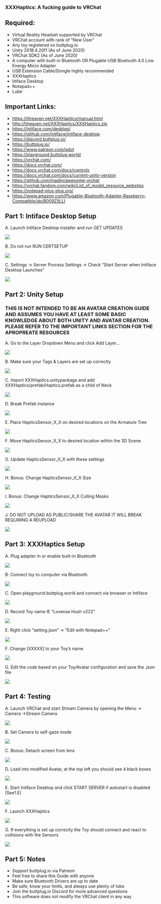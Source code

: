 ### XXXHaptics: A fucking guide to VRChat

## Required:

-   Virtual Reality Headset supported by VRChat
-   VRChat account with rank of “New User”
-   Any toy registered on buttplug.io
-   Unity 2018.4.20f1 (As of June 2020)
-   VRChat SDK2 (As of June 2020)
-   A computer with built-in Bluetooth OR Plugable USB Bluetooth 4.0 Low Energy Micro Adapter
-   USB Extension Cable/Dongle highly recommended
-   XXXHaptics
-   Iitiface Desktop
-   Notepad++
-   Lube

## Important Links:

-   <https://hheaven.net/XXXHaptics/manual.html>
-   <http://hheaven.net/XXXHaptics/XXXHaptics.zip>
-   <https://intiface.com/desktop/>
-   <https://github.com/intiface/intiface-desktop>
-   <https://discord.buttplug.io/>
-   <https://buttplug.io/>
-   <https://www.patreon.com/qdot>
-   <https://playground.buttplug.world/>
-   <https://vrchat.com/>
-   <https://docs.vrchat.com/>
-   <https://docs.vrchat.com/docs/controls>
-   <https://docs.vrchat.com/docs/current-unity-version>
-   <https://github.com/madjin/awesome-vrchat>
-   <https://vrchat.fandom.com/wiki/List_of_model_resource_websites>
-   <https://notepad-plus-plus.org/>
-   <https://www.amazon.com/Plugable-Bluetooth-Adapter-Raspberry-Compatible/dp/B009ZIILLI>

## Part 1: Intiface Desktop Setup

A. Launch Intiface Desktop installer and run GET UPDATES

![](media/d14fe20ab5ef22664cc0c390613c1dd2.png)

B.  Do not run RUN CERTSETUP

![](media/00cb8396ea411bcc0c8ad2aa69f53b67.png)

C.  Settings -\> Server Process Settings -\> Check “Start Server when Intiface Desktop Launches”

![](media/4cfbb5ddbb9c0615d05e8760ae3ad9e9.png)

## Part 2: Unity Setup 

### **THIS IS NOT INTENDED TO BE AN AVATAR CREATION GUIDE AND ASSUMES YOU HAVE AT LEAST SOME BASIC KNOWLEDGE ABOUT BOTH UNITY AND AVATAR CREATION. PLEASE REFER TO THE IMPORTANT LINKS SECTION FOR THE APROPREATE RESOURCES**

A.  Go to the Layer Dropdown Menu and click Add Layer…

![](media/281a9a43d8c62bad9bb8854532c25e38.png)

B.  Make sure your Tags & Layers are set up correctly

![](media/0c3a17f6a680bf9e266d907e9c6c3645.png)

C.  Import XXXHaptics.unitypackage and add XXXHaptics/prefab/Haptics.prefab as a child of Neck

![](media/364f85821df6fbf3375b7cec024c2875.png)

D.  Break Prefab instance

![](media/87852a66b38fdea4ca805c6283c0e18a.png)

E.  Place HapticsSensor_X_X on desired locations on the Armature Tree

![](media/fa2d04d27532891869dccf30ac08b113.png)

F.  Move HapticsSensor_X_X to desired location within the 3D Scene

![](media/457b72931dbd7f1e6fcb105c2dedc3de.png)

G.  Update HapticsSensor_X_X with these settings

![](media/289c2c9bf5f043def108aa4ec6c767cc.png)

H.  Bonus: Change HapticsSensor_X_X Size

![](media/59bc2569db12e1f572d532b0b29b9a05.png)

I.  Bonus: Change HapticsSensor_X_X Culling Masks

![](media/24c1cb840aca964aa9dcb75c7419d385.png)

J.  DO NOT UPLOAD AS PUBLIC/SHARE THE AVATAR IT WILL BREAK REQUIRING A REUPLOAD

![](media/043a7ec81dd52af6e8104bafca8d2405.png)

## Part 3: XXXHaptics Setup

A.  Plug adapter in or enable built-in Bluetooth

![](media/077b8b0f1a747146c8c89d5659940b20.png)

B.  Connect toy to computer via Bluetooth

![](media/5909e4e8459bdac9b18dafc08dfe3969.png)

C.  Open playground.buttplug.world and connect via browser or Intiface

![](media/35161cfa42bdc9e1457110ec0fa6f0e8.png)

D.  Record Toy name IE “Lovense Hush v222”

![](media/538a09adc823400e5d8cb4ed131aec2e.png)

E.  Right click “setting.json” -\> “Edit with Notepad++”

![](media/c5f9edc77e73dfabb1b57f78082a1820.png)

F.  Change [XXXXX] to your Toy’s name

![](media/075c3c44e8c0e7ce39d00ae7a28994f8.png)

G.  Edit the code based on your Toy/Avatar configuration and save the .json file

![](media/7af072910d32e7db4ee77801b3f077a3.png)

## Part 4: Testing

A.  Launch VRChat and start Stream Camera by opening the Menu -\> Camera -\>Stream Camera

![](media/3c3f5bbe33b2f1ff9cc2510666a4063d.jpg)

B.  Set Camera to self-gaze mode

![](media/8e9e3cbad72c4ff552df974172367f4f.jpg)

C.  Bonus: Detach screen from lens

![](media/6132eb542694ea0cab71602aa13a33c8.jpg)

D.  Load into modified Avatar, at the top left you should see 4 black boxes

![](media/cde1b67853e4418ab583b52a0b6c0488.png)

E.  Start Intiface Desktop and click START SERVER if autostart is disabled [See1.E]

![](media/3481c49d2b281772f0284d5c3a6e8b4e.png)

F.  Launch XXXHaptics

![](media/1e3b32e0792ae5dcec2d3037ac86aadf.png)

G.  If everything is set up correctly the Toy should connect and react to collisions with the Sensors

![](media/f421a5bc060444d9178fb5c296567a2a.png)

## Part 5: Notes

-   Support buttplug.io via Patreon
-   Feel free to share this Guide with anyone
-   Make sure Bluetooth Drivers are up to date
-   Be safe, know your limits, and always use plenty of lube
-   Join the buttplug.io Discord for more advanced questions
-   This software does not modify the VRChat client in any way
